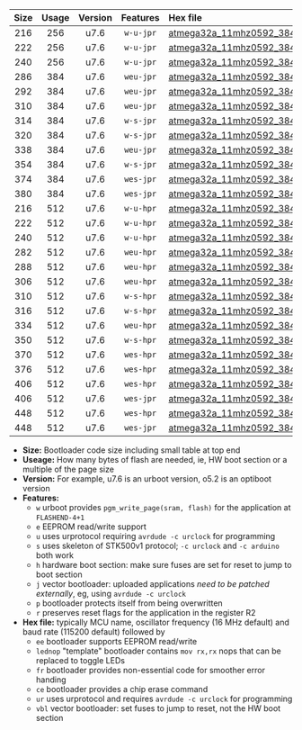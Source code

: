 |Size|Usage|Version|Features|Hex file|
|:-:|:-:|:-:|:-:|:--|
|216|256|u7.6|`w-u-jpr`|[atmega32a_11mhz0592_38400bps_ur_vbl.hex](https://raw.githubusercontent.com/stefanrueger/urboot/main//atmega32a_11mhz0592_38400bps_ur_vbl.hex)|
|222|256|u7.6|`w-u-jpr`|[atmega32a_11mhz0592_38400bps_lednop_ur_vbl.hex](https://raw.githubusercontent.com/stefanrueger/urboot/main//atmega32a_11mhz0592_38400bps_lednop_ur_vbl.hex)|
|240|256|u7.6|`w-u-jpr`|[atmega32a_11mhz0592_38400bps_lednop_fr_ur_vbl.hex](https://raw.githubusercontent.com/stefanrueger/urboot/main//atmega32a_11mhz0592_38400bps_lednop_fr_ur_vbl.hex)|
|286|384|u7.6|`weu-jpr`|[atmega32a_11mhz0592_38400bps_ee_ur_vbl.hex](https://raw.githubusercontent.com/stefanrueger/urboot/main//atmega32a_11mhz0592_38400bps_ee_ur_vbl.hex)|
|292|384|u7.6|`weu-jpr`|[atmega32a_11mhz0592_38400bps_ee_lednop_ur_vbl.hex](https://raw.githubusercontent.com/stefanrueger/urboot/main//atmega32a_11mhz0592_38400bps_ee_lednop_ur_vbl.hex)|
|310|384|u7.6|`weu-jpr`|[atmega32a_11mhz0592_38400bps_ee_lednop_fr_ur_vbl.hex](https://raw.githubusercontent.com/stefanrueger/urboot/main//atmega32a_11mhz0592_38400bps_ee_lednop_fr_ur_vbl.hex)|
|314|384|u7.6|`w-s-jpr`|[atmega32a_11mhz0592_38400bps_vbl.hex](https://raw.githubusercontent.com/stefanrueger/urboot/main//atmega32a_11mhz0592_38400bps_vbl.hex)|
|320|384|u7.6|`w-s-jpr`|[atmega32a_11mhz0592_38400bps_lednop_vbl.hex](https://raw.githubusercontent.com/stefanrueger/urboot/main//atmega32a_11mhz0592_38400bps_lednop_vbl.hex)|
|338|384|u7.6|`weu-jpr`|[atmega32a_11mhz0592_38400bps_ee_lednop_fr_ce_ur_vbl.hex](https://raw.githubusercontent.com/stefanrueger/urboot/main//atmega32a_11mhz0592_38400bps_ee_lednop_fr_ce_ur_vbl.hex)|
|354|384|u7.6|`w-s-jpr`|[atmega32a_11mhz0592_38400bps_lednop_fr_vbl.hex](https://raw.githubusercontent.com/stefanrueger/urboot/main//atmega32a_11mhz0592_38400bps_lednop_fr_vbl.hex)|
|374|384|u7.6|`wes-jpr`|[atmega32a_11mhz0592_38400bps_ee_vbl.hex](https://raw.githubusercontent.com/stefanrueger/urboot/main//atmega32a_11mhz0592_38400bps_ee_vbl.hex)|
|380|384|u7.6|`wes-jpr`|[atmega32a_11mhz0592_38400bps_ee_lednop_vbl.hex](https://raw.githubusercontent.com/stefanrueger/urboot/main//atmega32a_11mhz0592_38400bps_ee_lednop_vbl.hex)|
|216|512|u7.6|`w-u-hpr`|[atmega32a_11mhz0592_38400bps_ur.hex](https://raw.githubusercontent.com/stefanrueger/urboot/main//atmega32a_11mhz0592_38400bps_ur.hex)|
|222|512|u7.6|`w-u-hpr`|[atmega32a_11mhz0592_38400bps_lednop_ur.hex](https://raw.githubusercontent.com/stefanrueger/urboot/main//atmega32a_11mhz0592_38400bps_lednop_ur.hex)|
|240|512|u7.6|`w-u-hpr`|[atmega32a_11mhz0592_38400bps_lednop_fr_ur.hex](https://raw.githubusercontent.com/stefanrueger/urboot/main//atmega32a_11mhz0592_38400bps_lednop_fr_ur.hex)|
|282|512|u7.6|`weu-hpr`|[atmega32a_11mhz0592_38400bps_ee_ur.hex](https://raw.githubusercontent.com/stefanrueger/urboot/main//atmega32a_11mhz0592_38400bps_ee_ur.hex)|
|288|512|u7.6|`weu-hpr`|[atmega32a_11mhz0592_38400bps_ee_lednop_ur.hex](https://raw.githubusercontent.com/stefanrueger/urboot/main//atmega32a_11mhz0592_38400bps_ee_lednop_ur.hex)|
|306|512|u7.6|`weu-hpr`|[atmega32a_11mhz0592_38400bps_ee_lednop_fr_ur.hex](https://raw.githubusercontent.com/stefanrueger/urboot/main//atmega32a_11mhz0592_38400bps_ee_lednop_fr_ur.hex)|
|310|512|u7.6|`w-s-hpr`|[atmega32a_11mhz0592_38400bps.hex](https://raw.githubusercontent.com/stefanrueger/urboot/main//atmega32a_11mhz0592_38400bps.hex)|
|316|512|u7.6|`w-s-hpr`|[atmega32a_11mhz0592_38400bps_lednop.hex](https://raw.githubusercontent.com/stefanrueger/urboot/main//atmega32a_11mhz0592_38400bps_lednop.hex)|
|334|512|u7.6|`weu-hpr`|[atmega32a_11mhz0592_38400bps_ee_lednop_fr_ce_ur.hex](https://raw.githubusercontent.com/stefanrueger/urboot/main//atmega32a_11mhz0592_38400bps_ee_lednop_fr_ce_ur.hex)|
|350|512|u7.6|`w-s-hpr`|[atmega32a_11mhz0592_38400bps_lednop_fr.hex](https://raw.githubusercontent.com/stefanrueger/urboot/main//atmega32a_11mhz0592_38400bps_lednop_fr.hex)|
|370|512|u7.6|`wes-hpr`|[atmega32a_11mhz0592_38400bps_ee.hex](https://raw.githubusercontent.com/stefanrueger/urboot/main//atmega32a_11mhz0592_38400bps_ee.hex)|
|376|512|u7.6|`wes-hpr`|[atmega32a_11mhz0592_38400bps_ee_lednop.hex](https://raw.githubusercontent.com/stefanrueger/urboot/main//atmega32a_11mhz0592_38400bps_ee_lednop.hex)|
|406|512|u7.6|`wes-hpr`|[atmega32a_11mhz0592_38400bps_ee_lednop_fr.hex](https://raw.githubusercontent.com/stefanrueger/urboot/main//atmega32a_11mhz0592_38400bps_ee_lednop_fr.hex)|
|406|512|u7.6|`wes-jpr`|[atmega32a_11mhz0592_38400bps_ee_lednop_fr_vbl.hex](https://raw.githubusercontent.com/stefanrueger/urboot/main//atmega32a_11mhz0592_38400bps_ee_lednop_fr_vbl.hex)|
|448|512|u7.6|`wes-hpr`|[atmega32a_11mhz0592_38400bps_ee_lednop_fr_ce.hex](https://raw.githubusercontent.com/stefanrueger/urboot/main//atmega32a_11mhz0592_38400bps_ee_lednop_fr_ce.hex)|
|448|512|u7.6|`wes-jpr`|[atmega32a_11mhz0592_38400bps_ee_lednop_fr_ce_vbl.hex](https://raw.githubusercontent.com/stefanrueger/urboot/main//atmega32a_11mhz0592_38400bps_ee_lednop_fr_ce_vbl.hex)|

- **Size:** Bootloader code size including small table at top end
- **Useage:** How many bytes of flash are needed, ie, HW boot section or a multiple of the page size
- **Version:** For example, u7.6 is an urboot version, o5.2 is an optiboot version
- **Features:**
  + `w` urboot provides `pgm_write_page(sram, flash)` for the application at `FLASHEND-4+1`
  + `e` EEPROM read/write support
  + `u` uses urprotocol requiring `avrdude -c urclock` for programming
  + `s` uses skeleton of STK500v1 protocol; `-c urclock` and `-c arduino` both work
  + `h` hardware boot section: make sure fuses are set for reset to jump to boot section
  + `j` vector bootloader: uploaded applications *need to be patched externally*, eg, using `avrdude -c urclock`
  + `p` bootloader protects itself from being overwritten
  + `r` preserves reset flags for the application in the register R2
- **Hex file:** typically MCU name, oscillator frequency (16 MHz default) and baud rate (115200 default) followed by
  + `ee` bootloader supports EEPROM read/write
  + `lednop` "template" bootloader contains `mov rx,rx` nops that can be replaced to toggle LEDs
  + `fr` bootloader provides non-essential code for smoother error handing
  + `ce` bootloader provides a chip erase command
  + `ur` uses urprotocol and requires `avrdude -c urclock` for programming
  + `vbl` vector bootloader: set fuses to jump to reset, not the HW boot section

